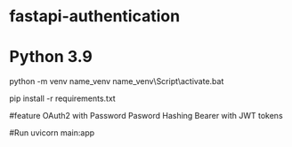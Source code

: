 # fastapi-authentication
# Python 3.9


python -m venv name_venv
name_venv\Script\activate.bat

pip install -r requirements.txt

#feature
OAuth2 with Password
Pasword Hashing 
Bearer with JWT tokens

#Run
uvicorn main:app
